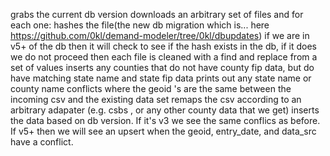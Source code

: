 grabs the current db version
downloads an arbitrary set of files and for each one:
hashes the file(the new db migration which is... here https://github.com/0kl/demand-modeler/tree/0kl/dbupdates)
if we are in v5+ of the db then it will check to see if the hash exists in the db, if it does we do not proceed
then each file is cleaned with a find and replace from a set of values
inserts any counties that do not have county fip data, but do have matching state name and state fip data
prints out any state name or county name conflicts where the geoid 's are the same between the incoming csv and the existing data set
remaps the csv according to an arbitrary adapater (e.g. csbs , or any other county data that we get)
inserts the data based on db version. If it's v3 we see the same conflics as before. If v5+ then we will see an upsert when the geoid, entry_date, and data_src have a conflict.